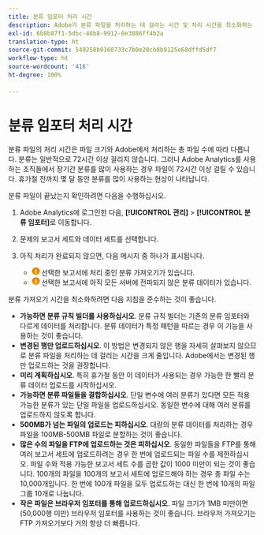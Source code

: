 ```yaml
---
title: 분류 임포터 처리 시간
description: Adobe가 분류 파일을 처리하는 데 걸리는 시간 및 처리 시간을 최소화하는 방법을 이해합니다.
exl-id: 6b8b87f1-5dbc-46b8-9912-0e3086ff4b2a
translation-type: ht
source-git-commit: 549258b0168733c7b0e28cb8b9125e68dffd5df7
workflow-type: ht
source-wordcount: '416'
ht-degree: 100%

---
```


# 분류 임포터 처리 시간

분류 파일의 처리 시간은 파일 크기와 Adobe에서 처리하는 총 파일 수에 따라 다릅니다. 분류는 일반적으로 72시간 이상 걸리지 않습니다. 그러나 Adobe Analytics를 사용하는 조직들에서 장기간 분류를 많이 사용하는 경우 파일이 72시간 이상 걸릴 수 있습니다. 휴가철 전까지 몇 달 동안 분류를 많이 사용하는 현상이 나타납니다.

분류 파일이 끝났는지 확인하려면 다음을 수행하십시오.

1. Adobe Analytics에 로그인한 다음, **[!UICONTROL 관리]** > **[!UICONTROL 분류 임포터]**&#x200B;로 이동합니다.
2. 문제의 보고서 세트와 데이터 세트를 선택합니다.
3. 아직 처리가 완료되지 않으면, 다음 메시지 중 하나가 표시됩니다.

   * ![알림](assets/icon_notice_notice.gif) 선택한 보고서에 처리 중인 분류 가져오기가 있습니다.
   * ![알림](assets/icon_notice_notice.gif) 선택한 보고서에 아직 모든 서버에 전파되지 않은 분류 데이터가 있습니다.

분류 가져오기 시간을 최소화하려면 다음 지침을 준수하는 것이 좋습니다.

* **가능하면 분류 규칙 빌더를 사용하십시오**. 분류 규칙 빌더는 기존의 분류 임포터와 다르게 데이터를 처리합니다. 분류 데이터가 특정 패턴을 따르는 경우 이 기능을 사용하는 것이 좋습니다.
* **변경된 행만 업로드하십시오**. 이 방법은 변경되지 않은 행을 자세히 살펴보지 않으므로 분류 파일을 처리하는 데 걸리는 시간을 크게 줄입니다. Adobe에서는 변경된 행만 업로드하는 것을 권장합니다.
* **미리 계획하십시오**. 특히 휴가철 동안 이 데이터가 사용되는 경우 가능한 한 빨리 분류 데이터 업로드를 시작하십시오.
* **가능하면 분류 파일들을 결합하십시오**. 단일 변수에 여러 분류가 있다면 모든 적용 가능한 분류가 있는 단일 파일을 업로드하십시오. 동일한 변수에 대해 여러 분류를 업로드하지 않도록 합니다.
* **500MB가 넘는 파일의 업로드는 피하십시오**. 대량의 분류 데이터를 처리하는 경우 파일을 100MB-500MB 파일로 분할하는 것이 좋습니다.
* **많은 수의 파일을 FTP에 업로드하는 것은 피하십시오**. 동일한 파일들을 FTP를 통해 여러 보고서 세트에 업로드하려는 경우 한 번에 업로드되는 파일 수를 제한하십시오. 파일 수와 적용 가능한 보고서 세트 수를 곱한 값이 1000 미만이 되는 것이 좋습니다. 100개의 파일을 100개의 보고서 세트에 업로드해야 하는 경우 총 파일 수는 10,000개입니다. 한 번에 100개 파일을 모두 업로드하는 대신 한 번에 10개의 파일 그룹 10개로 나눕니다.
* **작은 파일은 브라우저 임포터를 통해 업로드하십시오**. 파일 크기가 1MB 미만이면 (50,000행 미만) 브라우저 임포터를 사용하는 것이 좋습니다. 브라우저 가져오기는 FTP 가져오기보다 거의 항상 더 빠릅니다.
